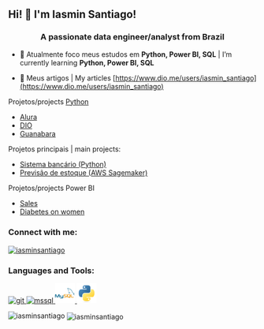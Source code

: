 ## Hi! 👋 I'm Iasmin Santiago!
<h3 align="center">A passionate data engineer/analyst from Brazil</h3>

- 🌱  Atualmente foco meus estudos em **Python, Power BI, SQL**  | I’m currently learning **Python, Power BI, SQL**  

- 📝  Meus artigos | My articles [https://www.dio.me/users/iasmin_santiago](https://www.dio.me/users/iasmin_santiago)


Projetos/projects [Python](https://github.com/iasminsantiago/Projetos-python)
- [Alura](https://github.com/iasminsantiago/Projetos-python/tree/master/alura)
- [DIO](https://github.com/iasminsantiago/Projetos-python/tree/master/DIO)
- [Guanabara](https://github.com/iasminsantiago/Projetos-python/tree/master/Cursoemvideo/Projetos_a_limpo_pythoncursoemvideo)


Projetos principais | main projects:
- [Sistema bancário (Python)](https://github.com/iasminsantiago/sistema_bancario)
- [Previsão de estoque (AWS Sagemaker)](https://github.com/iasminsantiago/lab-aws-sagemaker-canvas-estoque)

  

Projetos/projects Power BI
- [Sales](https://github.com/iasminsantiago/powerbi_reports/tree/sales-powerbi)
- [Diabetes on women](https://github.com/iasminsantiago/powerbi_reports/tree/diabetes_kaggledataset)




<h3 align="left">Connect with me:</h3>
<p align="left">
<a href="https://linkedin.com/in/iasminsantiago" target="blank"><img align="center" src="https://raw.githubusercontent.com/rahuldkjain/github-profile-readme-generator/master/src/images/icons/Social/linked-in-alt.svg" alt="iasminsantiago" height="30" width="40" /></a>
</p>

<h3 align="left">Languages and Tools:</h3>
<p align="left"> <a href="https://git-scm.com/" target="_blank" rel="noreferrer"> <img src="https://www.vectorlogo.zone/logos/git-scm/git-scm-icon.svg" alt="git" width="40" height="40"/> </a> <a href="https://www.microsoft.com/en-us/sql-server" target="_blank" rel="noreferrer"> <img src="https://www.svgrepo.com/show/303229/microsoft-sql-server-logo.svg" alt="mssql" width="40" height="40"/> </a> <a href="https://www.mysql.com/" target="_blank" rel="noreferrer"> <img src="https://raw.githubusercontent.com/devicons/devicon/master/icons/mysql/mysql-original-wordmark.svg" alt="mysql" width="40" height="40"/> </a> <a href="https://www.python.org" target="_blank" rel="noreferrer"> <img src="https://raw.githubusercontent.com/devicons/devicon/master/icons/python/python-original.svg" alt="python" width="40" height="40"/> </a> </p>

<p><img align="left" src="https://github-readme-stats.vercel.app/api/top-langs?username=iasminsantiago&show_icons=true&locale=en&layout=compact" alt="iasminsantiago" /></p>

<p>&nbsp;<img align="center" src="https://github-readme-stats.vercel.app/api?username=iasminsantiago&show_icons=true&locale=en" alt="iasminsantiago" /></p>

<!--
**iasminsantiago/iasminsantiago** is a ✨ _special_ ✨ repository because its `README.md` (this file) appears on your GitHub profile.

Here are some ideas to get you started:

- 🔭 I’m currently working on ...
- 🌱 I’m currently learning ...
- 👯 I’m looking to collaborate on ...
- 🤔 I’m looking for help with ...
- 💬 Ask me about ...
- 📫 How to reach me: ...
- 😄 Pronouns: ...
- ⚡ Fun fact: ...
-->
